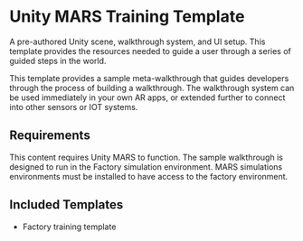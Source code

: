 # Unity MARS Training Template

A pre-authored Unity scene, walkthrough system, and UI setup. This template provides the resources needed to guide a user through a series of guided steps in the world.

This template provides a sample meta-walkthrough that guides developers through the process of building a walkthrough. The walkthrough system can be used immediately in your own AR apps, or extended further to connect into other sensors or IOT systems.

## Requirements

This content requires Unity MARS to function.
The sample walkthrough is designed to run in the Factory simulation environment. MARS simulations environments must be installed to have access to the factory environment.

## Included Templates
* Factory training template